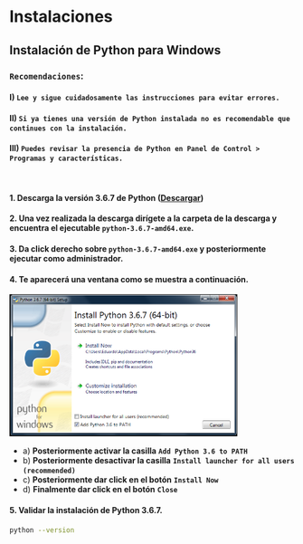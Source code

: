 # Instalaciones




## **Instalación de Python** para Windows

### `Recomendaciones`: 
#### I) `Lee y sigue cuidadosamente las instrucciones para evitar errores.`<br>
#### II) `Si ya tienes una versión de Python instalada no es recomendable que continues con la instalación.`<br>
#### III) `Puedes revisar la presencia de Python en Panel de Control > Programas y características.`<br><br><br>

#### **1**. Descarga la versión 3.6.7 de Python ([Descargar](https://www.python.org/ftp/python/3.6.7/python-3.6.7-amd64.exe))

#### **2**. Una vez realizada la descarga dirígete a la carpeta de la descarga y encuentra el ejecutable `python-3.6.7-amd64.exe`.<br>

#### **3**. Da click derecho sobre `python-3.6.7-amd64.exe` y posteriormente ejecutar como administrador.<br>

#### **4**. Te aparecerá una ventana como se muestra a continuación.<br>
<img src="https://raw.githubusercontent.com/bioinfproject/bioinfo/master/Folder/Python_2.PNG" width = 80%><br>

- a) **Posteriormente activar la casilla** **`Add Python 3.6 to PATH`**<br>
- b) **Posteriormente desactivar la casilla** **`Install launcher for all users (recommended)`**<br>
- c) **Posteriormente dar click en el botón** **`Install Now`**<br>
- d) **Finalmente dar click en el botón** **`Close`**<br>


#### **5**. Validar la instalación de Python 3.6.7.

```bash
python --version
```



